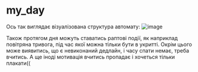 # my_day

Ось так виглядає візуалізована структура автомату:
![image](https://github.com/olenaazarova/my_day/assets/116667018/62d3a5a8-242f-4f9b-bdb9-e5d0bc8fae91)

Також протягом дня можуть ставатись раптові події, як наприклад повітряна тривога, під час якої можна тільки бути в укритті. Окрім цього може виявитись, що є невиконаний дедлайн, і часу спати немає, треба вчитись. А ще іноді мотивація вчитись пропадає і хочеться тільки плакати((
